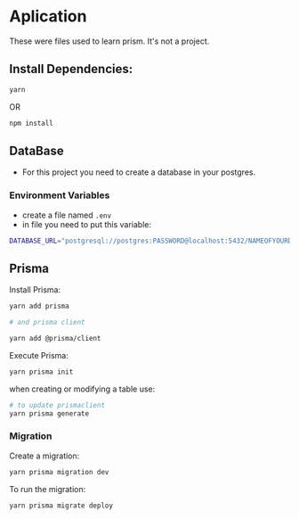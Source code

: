 # Aplication
These were files used to learn prism. It's not a project.

## Install Dependencies:

```sh 
yarn
````

OR

```sh 
npm install
```

## DataBase

- For this project you need to create a database in your postgres.

### Environment Variables

- create a file named `.env`
- in file you need to put this variable:

```sh
DATABASE_URL="postgresql://postgres:PASSWORD@localhost:5432/NAMEOFYOURDB?schema=public"
```

## Prisma

Install Prisma:

```sh
yarn add prisma 

# and prisma client

yarn add @prisma/client
```
Execute Prisma: 

```sh
yarn prisma init
```

when creating or modifying a table use:
```sh 
# to update prismaclient
yarn prisma generate
```

### Migration

Create a migration: 
```sh
yarn prisma migration dev
```

To run the migration:
```sh
yarn prisma migrate deploy
```
